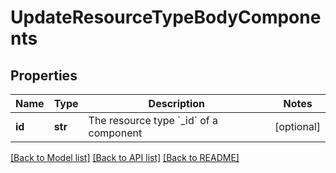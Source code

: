 # UpdateResourceTypeBodyComponents

## Properties
Name | Type | Description | Notes
------------ | ------------- | ------------- | -------------
**id** | **str** | The resource type &#x60;_id&#x60; of a component | [optional] 

[[Back to Model list]](../README.md#documentation-for-models) [[Back to API list]](../README.md#documentation-for-api-endpoints) [[Back to README]](../README.md)

